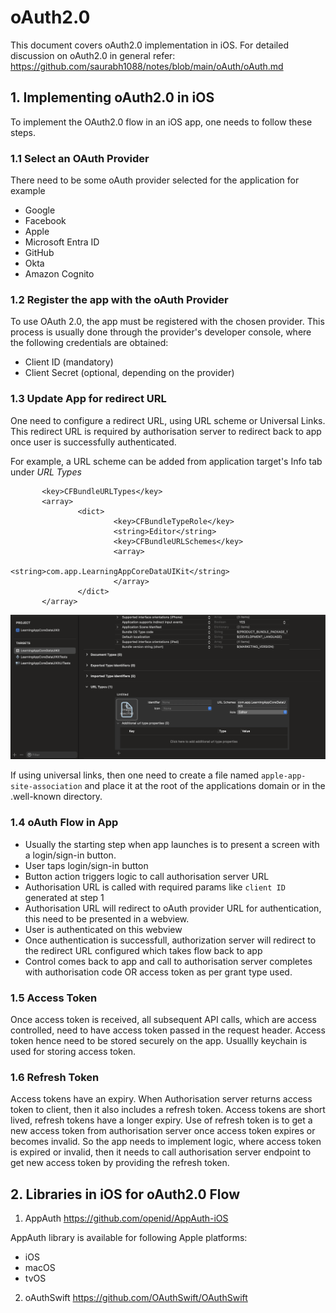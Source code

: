 # oAuth2.0


This document covers oAuth2.0 implementation in iOS.
For detailed discussion on oAuth2.0 in general refer:
https://github.com/saurabh1088/notes/blob/main/oAuth/oAuth.md


## 1. Implementing oAuth2.0 in iOS


To implement the OAuth2.0 flow in an iOS app, one needs to follow these steps.

### 1.1 Select an OAuth Provider
There need to be some oAuth provider selected for the application for example 
- Google
- Facebook
- Apple
- Microsoft Entra ID
- GitHub
- Okta
- Amazon Cognito

### 1.2 Register the app with the oAuth Provider
To use OAuth 2.0, the app must be registered with the chosen provider. This process is usually done through the provider's developer console, where the following credentials are obtained:

- Client ID (mandatory)
- Client Secret (optional, depending on the provider)

### 1.3 Update App for redirect URL
One need to configure a redirect URL, using URL scheme or Universal Links. This redirect URL is required by authorisation
server to redirect back to app once user is successfully authenticated.

For example, a URL scheme can be added from application target's Info tab under *URL Types*

```
       <key>CFBundleURLTypes</key>
       <array>
               <dict>
                       <key>CFBundleTypeRole</key>
                       <string>Editor</string>
                       <key>CFBundleURLSchemes</key>
                       <array>
                               <string>com.app.LearningAppCoreDataUIKit</string>
                       </array>
               </dict>
       </array>
```

![URL Scheme](resources/urlScehemeXcodeSetting.png "URL Scheme")

If using universal links, then one need to create a file named `apple-app-site-association` and place it at the root of
the applications domain or in the .well-known directory.

### 1.4 oAuth Flow in App
- Usually the starting step when app launches is to present a screen with a login/sign-in button.
- User taps login/sign-in button
- Button action triggers logic to call authorisation server URL
- Authorisation URL is called with required params like `client ID` generated at step 1
- Authorisation URL will redirect to oAuth provider URL for authentication, this need to be presented in a webview.
- User is authenticated on this webview
- Once authentication is successfull, authorization server will redirect to the redirect URL configured which takes flow
back to app
- Control comes back to app and call to authorisation server completes with authorisation code OR access token as per
grant type used.

### 1.5 Access Token
Once access token is received, all subsequent API calls, which are access controlled, need to have access token passed in
the request header. Access token hence need to be stored securely on the app. Usuallly keychain is used for storing access
token.

### 1.6 Refresh Token
Access tokens have an expiry. When Authorisation server returns access token to client, then it also includes a refresh
token. Access tokens are short lived, refresh tokens have a longer expiry. Use of refresh token is to get a new access token
from authorisation server once access token expires or becomes invalid.
So the app needs to implement logic, where access token is expired or invalid, then it needs to call authorisation server
endpoint to get new access token by providing the refresh token.


## 2. Libraries in iOS for oAuth2.0 Flow

1. AppAuth
https://github.com/openid/AppAuth-iOS

AppAuth library is available for following Apple platforms:
- iOS
- macOS
- tvOS

2. oAuthSwift
https://github.com/OAuthSwift/OAuthSwift

